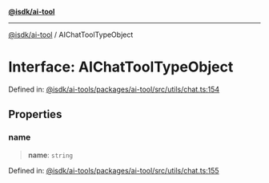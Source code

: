 [**@isdk/ai-tool**](../README.md)

***

[@isdk/ai-tool](../globals.md) / AIChatToolTypeObject

# Interface: AIChatToolTypeObject

Defined in: [@isdk/ai-tools/packages/ai-tool/src/utils/chat.ts:154](https://github.com/isdk/ai-tool.js/blob/d0765f898f217d97c57c6949502b4a7bef5dce5e/src/utils/chat.ts#L154)

## Properties

### name

> **name**: `string`

Defined in: [@isdk/ai-tools/packages/ai-tool/src/utils/chat.ts:155](https://github.com/isdk/ai-tool.js/blob/d0765f898f217d97c57c6949502b4a7bef5dce5e/src/utils/chat.ts#L155)
